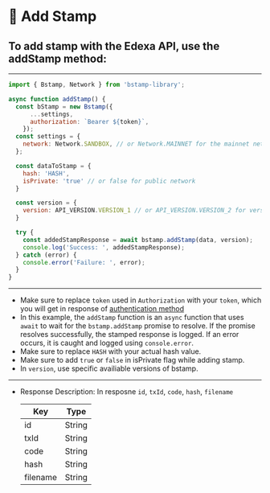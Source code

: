# 📝 Add Stamp

## To add stamp with the Edexa API, use the addStamp method:

---

```SDK.js
import { Bstamp, Network } from 'bstamp-library';

async function addStamp() {
  const bStamp = new Bstamp({
      ...settings,
      authorization: `Bearer ${token}`,
    });
  const settings = {
    network: Network.SANDBOX, // or Network.MAINNET for the mainnet network
  };

  const dataToStamp = {
    hash: 'HASH',
    isPrivate: 'true' // or false for public network
  }

  const version = { 
    version: API_VERSION.VERSION_1 // or API_VERSION.VERSION_2 for version 2
  }

  try {
    const addedStampResponse = await bstamp.addStamp(data, version);
    console.log('Success: ', addedStampResponse);
  } catch (error) {
    console.error('Failure: ', error);
  }
}

```
---
- Make sure to replace `token` used in `Authorization` with your `token`, which you will get in response of [authentication method](./authenticate.md)
- In this example, the `addStamp` function is an `async` function that uses `await` to wait for the `bstamp.addStamp` promise to resolve. If the promise resolves successfully, the stamped response is logged. If an error occurs, it is caught and logged using `console.error`.
- Make sure to replace `HASH` with your actual hash value.
- Make sure to add `true` or `false` in isPrivate flag while adding stamp.
- In `version`, use specific availiable versions of bstamp.

---

- Response Description: In resposne `id`, `txId`, `code`, `hash`, `filename` 

  | Key | Type |
  | --- | --- |
  | id  | String |
  | txId  | String |
  | code  | String |
  | hash  | String |
  | filename  |String |
